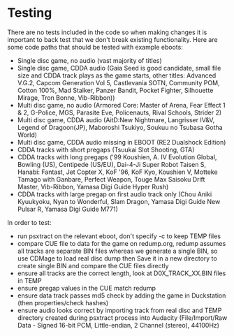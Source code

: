 Testing
=======

There are no tests included in the code so when making changes it is important to back test that
we don't break existing functionality. Here are some code paths that should be tested with example eboots:

- Single disc game, no audio (vast majority of titles)
- Single disc game, CDDA audio (Gaia Seed is good candidate, small file size and CDDA track plays as the game starts, other titles: Advanced V.G.2, Capcom Generation Vol 5, Castlevania SOTN, Community POM, Cotton 100%, Mad Stalker, Panzer Bandit, Pocket Fighter, Silhouette Mirage, Tron Bonne, Vib-Ribbon))
- Multi disc game, no audio (Armored Core: Master of Arena, Fear Effect 1 & 2, G-Police, MGS, Parasite Eve, Policenauts, Rival Schools, Strider 2)
- Multi disc game, CDDA audio (AitD:New Nightmare, Langrisser IV&V, Legend of Dragoon(JP), Maboroshi Tsukiyo, Soukuu no Tsubasa Gotha World)
- Multi disc game, CDDA audio missing in EBOOT (RE2 Dualshock Edition)
- CDDA tracks with short pregaps (Tsuukai Slot Shooting, GTA)
- CDDA tracks with long pregaps ('99 Koushien, A. IV Evolution Global, Bowling (US), Centipede (US/EU), Dai-4-Ji Super Robot Taisen S, Hanabi: Fantast, Jet Copter X, KoF '96, KoF Kyo, Koushien V, Motteke Tamago with Ganbare, Perfect Weapon, Touge Max Saisoku Drift Master, Vib-Ribbon, Yamasa Digi Guide Hyper Rush)
- CDDA tracks with large pregap on first audio track only (Chou Aniki Kyuukyoku, Nyan to Wonderful, Slam Dragon, Yamasa Digi Guide New Pulsar R, Yamasa Digi Guide M771)


In order to test:

- run psxtract on the relevant eboot, don't specify -c to keep TEMP files
- compare CUE file to data for the game on redump.org, redump assumes all tracks are separate BIN files whereas we generate a single BIN, so use CDMage to load real disc dump then Save it in a new directory to create single BIN and compare the CUE files directly
- ensure all tracks are the correct length, look at D0X_TRACK_XX.BIN files in TEMP
- ensure pregap values in the CUE match redump
- ensure data track passes md5 check by adding the game in Duckstation (then properties/check hashes)
- ensure audio looks correct by importing track from real disc and TEMP directory created during psxtract process into Audacity (File/Import/Raw Data - Signed 16-bit PCM, Little-endian, 2 Channel (stereo), 44100Hz)
